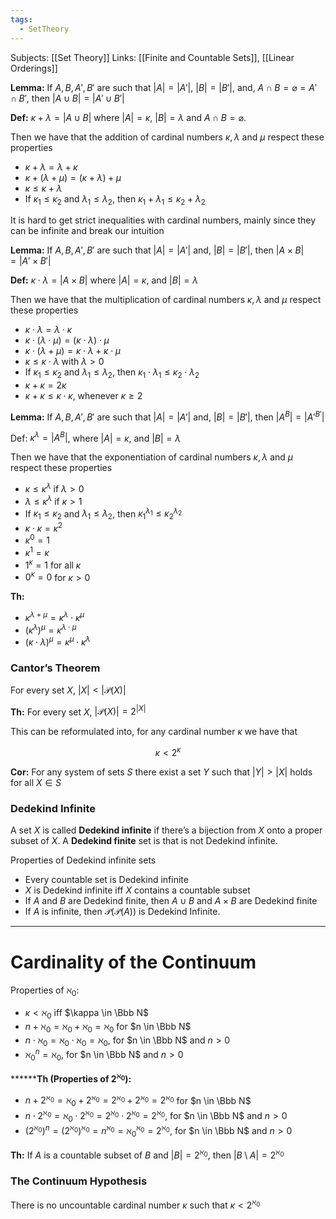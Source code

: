 ```yaml
---
tags:
  - SetTheory
---
```

Subjects: [[Set Theory]] 
Links: [[Finite and Countable Sets]], [[Linear Orderings]]

**************Lemma:************** If $A, B, A', B'$ are such that $|A| = |A'|$, $|B| = |B'|$, and, $A \cap B = \varnothing = A' \cap B'$, then $|A\cup B | = |A' \cup B'|$

**Def:** $\kappa + \lambda = |A\cup B|$ where $|A| = \kappa$, $|B | = \lambda$ and $A \cap B = \varnothing$.

Then we have that the addition of cardinal numbers $\kappa, \lambda$ and $\mu$ respect these properties
- $\kappa + \lambda = \lambda +\kappa$
- $\kappa+(\lambda+\mu)= (\kappa+\lambda)+\mu$
- $\kappa \le \kappa +\lambda$
- If $\kappa_1 \le \kappa_2$ and $\lambda_1 \le \lambda_2$, then $\kappa_1+\lambda_1 \le \kappa_2+\lambda_2$

It is hard to get strict inequalities with cardinal numbers, mainly since they can be infinite and break our intuition

**************Lemma:************** If $A, B, A', B'$ are such that $|A| = |A'|$ and, $|B| = |B'|$, then $|A\times B| = |A'\times B'|$

**Def:** $\kappa \cdot \lambda =|A\times B|$ where $|A| = \kappa$, and $|B | = \lambda$

Then we have that the multiplication of cardinal numbers $\kappa, \lambda$ and $\mu$ respect these properties
- $\kappa \cdot \lambda = \lambda \cdot \kappa$
- $\kappa\cdot (\lambda \cdot \mu) = (\kappa\cdot \lambda) \cdot \mu$
- $\kappa\cdot (\lambda + \mu) = \kappa\cdot \lambda + \kappa\cdot\mu$
- $\kappa \le \kappa \cdot \lambda$ with $\lambda >0$
- If $\kappa_1 \le \kappa_2$ and $\lambda_1 \le \lambda_2$, then $\kappa_1\cdot\lambda_1 \le \kappa_2\cdot\lambda_2$
- $\kappa + \kappa = 2\kappa$
- $\kappa +\kappa \le \kappa \cdot \kappa$, whenever $\kappa \ge 2$

**************Lemma:************** If $A, B, A', B'$ are such that $|A| = |A'|$ and, $|B| = |B'|$, then $|A^ B| = |A'^{B'}|$

Def: $\kappa ^\lambda = |A^B|$, where $|A| = \kappa$, and $|B | = \lambda$

Then we have that the exponentiation of cardinal numbers $\kappa, \lambda$ and $\mu$ respect these properties

- $\kappa \le \kappa ^\lambda$ if $\lambda >0$
- $\lambda \le \kappa ^\lambda$ if $\kappa>1$
- If $\kappa_1 \le \kappa_2$ and $\lambda_1 \le \lambda_2$, then $\kappa_1^{\lambda_1} \le \kappa_2^{\lambda_2}$
- $\kappa \cdot \kappa = \kappa^2$
- $\kappa ^0 =1$
- $\kappa^1 = \kappa$
- $1^\kappa =1$ for all $\kappa$
- $0^\kappa =0$ for $\kappa >0$

********Th:********
- $\kappa^{\lambda +\mu} = \kappa^\lambda \cdot \kappa ^\mu$
- $(\kappa^\lambda)^\mu = \kappa^{\lambda \cdot \mu}$
- $(\kappa\cdot \lambda) ^\mu= \kappa^\mu \cdot \kappa^\lambda$

### Cantor’s Theorem

For every set $X$, $|X| < |\mathcal P(X)|$

********Th:******** For every set $X$, $|\mathcal P(X)| = 2^{|X|}$

This can be reformulated into, for any cardinal number $\kappa$ we have that

$$ \kappa < 2^\kappa $$

**Cor:** For any system of sets $S$ there exist a set $Y$ such that $|Y| > |X|$ holds for all $X \in S$

### Dedekind Infinite

A set $X$ is called **Dedekind infinite** if there’s a bijection from $X$ onto a proper subset of $X$. A **Dedekind finite** set is that is not Dedekind infinite.

Properties of Dedekind infinite sets
- Every countable set is Dedekind infinite
- $X$ is Dedekind infinite iff $X$ contains a countable subset
- If $A$ and $B$ are Dedekind finite, then $A \cup B$ and $A\times B$ are Dedekind finite
- If $A$ is infinite, then $\mathcal{P(P(}A))$ is Dedekind Infinite.

---

# Cardinality of the Continuum

Properties of $\aleph_0$:

- $\kappa < \aleph_0$ iff $\kappa \in \Bbb N$
- $n +\aleph_0 = \aleph_0+\aleph_0= \aleph_0$ for $n \in \Bbb N$
- $n\cdot \aleph_0= \aleph_0\cdot \aleph_0= \aleph_0$, for $n \in \Bbb N$ and $n >0$
- $\aleph_0^n = \aleph_0$, for $n \in \Bbb N$ and $n >0$

********Th (Properties of $2^{\aleph_0}$):**

- $n+ 2^{\aleph_0}= {\aleph_0}+2^{\aleph_0}= 2^{\aleph_0}+2^{\aleph_0}= 2^{\aleph_0}$ for $n \in \Bbb N$
- $n \cdot 2^{\aleph_0} = {\aleph_0} \cdot 2^{\aleph_0}= 2^{\aleph_0}\cdot 2^{\aleph_0}= 2^{\aleph_0}$, for $n \in \Bbb N$ and $n >0$
- $(2^{\aleph_0})^n = (2^{\aleph_0})^{{\aleph_0}}= n^{\aleph_0} =\aleph_0^{\aleph_0}= 2^{\aleph_0}$, for $n \in \Bbb N$ and $n >0$

********Th:******** If $A$ is a countable subset of $B$ and $|B| =2^{\aleph_0}$, then $|B\setminus A| = 2^{\aleph_0}$

### The Continuum Hypothesis

There is no uncountable cardinal number $\kappa$ such that $\kappa < 2^{\aleph_0}$